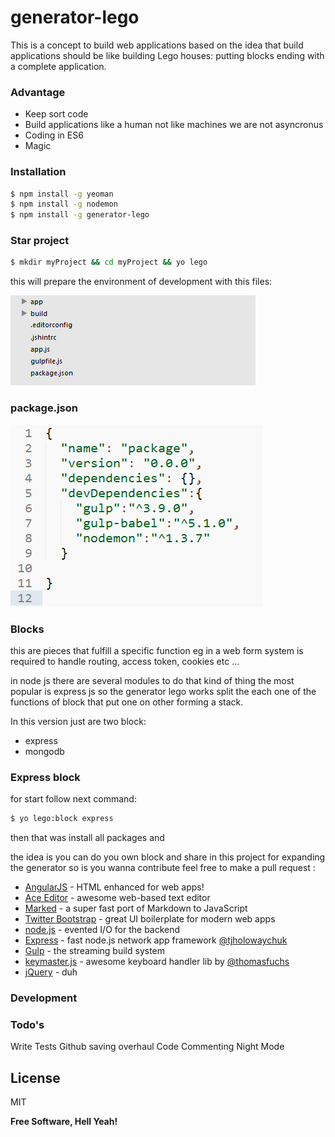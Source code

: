 # generator-lego
This is a concept to build web applications based on the idea that build applications should be like building Lego houses: putting blocks ending with a complete application.

### Advantage
  - Keep sort code
  - Build applications like a human not like machines we are not asyncronus  
  - Coding in ES6  
  - Magic

### Installation
```sh
$ npm install -g yeoman
$ npm install -g nodemon
$ npm install -g generator-lego
```
### Star project 

```sh
$ mkdir myProject && cd myProject && yo lego 
```

this will prepare the environment of development with this files:

![tree](./images/init.png "Logo Title Text 1")

### package.json
![tree](./images/init-package.json.png "Logo Title Text 1")


### Blocks 
this are pieces that fulfill a specific function eg in a web form system is required to handle routing, access token, cookies etc ...

in node js there are several modules to do that kind of thing the most popular is express js so the generator lego works split the each one of the functions of block that put one on other forming a stack.

In this version just are two block:
* express
* mongodb

### Express block
for start follow next command:
```sh
$ yo lego:block express 
```
then that was install all packages and 

the idea is you can do you own block and share in this project for expanding the generator so is you wanna contribute feel free to make a pull request :

* [AngularJS] - HTML enhanced for web apps!
* [Ace Editor] - awesome web-based text editor
* [Marked] - a super fast port of Markdown to JavaScript
* [Twitter Bootstrap] - great UI boilerplate for modern web apps
* [node.js] - evented I/O for the backend
* [Express] - fast node.js network app framework [@tjholowaychuk]
* [Gulp] - the streaming build system
* [keymaster.js] - awesome keyboard handler lib by [@thomasfuchs]
* [jQuery] - duh


### Development


### Todo's

Write Tests
Github saving overhaul
Code Commenting
Night Mode

License
----

MIT


**Free Software, Hell Yeah!**

[john gruber]:http://daringfireball.net/
[@thomasfuchs]:http://twitter.com/thomasfuchs
[1]:http://daringfireball.net/projects/markdown/
[marked]:https://github.com/chjj/marked
[Ace Editor]:http://ace.ajax.org
[node.js]:http://nodejs.org
[Twitter Bootstrap]:http://twitter.github.com/bootstrap/
[keymaster.js]:https://github.com/madrobby/keymaster
[jQuery]:http://jquery.com
[@tjholowaychuk]:http://twitter.com/tjholowaychuk
[express]:http://expressjs.com
[AngularJS]:http://angularjs.org
[Gulp]:http://gulpjs.com
